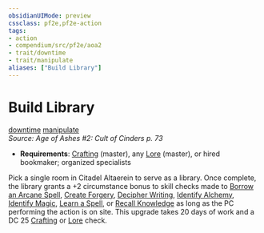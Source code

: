 ```yaml
---
obsidianUIMode: preview
cssclass: pf2e,pf2e-action
tags:
- action
- compendium/src/pf2e/aoa2
- trait/downtime
- trait/manipulate
aliases: ["Build Library"]
---
```

# Build Library
[downtime](downtime.md "Downtime Action & Ability Trait")  [manipulate](manipulate.md "Manipulate General Trait")  
*Source: Age of Ashes #2: Cult of Cinders p. 73*  

- **Requirements**: [Crafting](skills.md#Crafting) (master), any [Lore](skills.md#Lore) (master), or hired bookmaker; organized specialists

Pick a single room in Citadel Altaerein to serve as a library. Once complete, the library grants a +2 circumstance bonus to skill checks made to [Borrow an Arcane Spell](borrow-an-arcane-spell.md), [Create Forgery](create-forgery.md), [Decipher Writing](decipher-writing.md), [Identify Alchemy](identify-alchemy.md), [Identify Magic](identify-magic.md), [Learn a Spell](learn-a-spell.md), or [Recall Knowledge](recall-knowledge.md) as long as the PC performing the action is on site. This upgrade takes 20 days of work and a DC 25 [Crafting](skills.md#Crafting) or [Lore](skills.md#Lore) check.